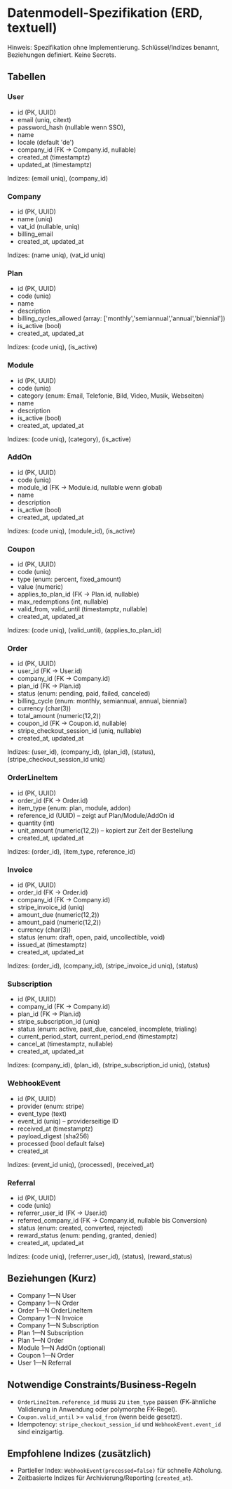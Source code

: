 # Datenmodell-Spezifikation (ERD, textuell)

Hinweis: Spezifikation ohne Implementierung. Schlüssel/Indizes benannt, Beziehungen definiert. Keine Secrets.

## Tabellen

### User
- id (PK, UUID)
- email (uniq, citext)
- password_hash (nullable wenn SSO),
- name
- locale (default 'de')
- company_id (FK → Company.id, nullable)
- created_at (timestamptz)
- updated_at (timestamptz)

Indizes: (email uniq), (company_id)

### Company
- id (PK, UUID)
- name (uniq)
- vat_id (nullable, uniq)
- billing_email
- created_at, updated_at

Indizes: (name uniq), (vat_id uniq)

### Plan
- id (PK, UUID)
- code (uniq)
- name
- description
- billing_cycles_allowed (array: ['monthly','semiannual','annual','biennial'])
- is_active (bool)
- created_at, updated_at

Indizes: (code uniq), (is_active)

### Module
- id (PK, UUID)
- code (uniq)
- category (enum: Email, Telefonie, Bild, Video, Musik, Webseiten)
- name
- description
- is_active (bool)
- created_at, updated_at

Indizes: (code uniq), (category), (is_active)

### AddOn
- id (PK, UUID)
- code (uniq)
- module_id (FK → Module.id, nullable wenn global)
- name
- description
- is_active (bool)
- created_at, updated_at

Indizes: (code uniq), (module_id), (is_active)

### Coupon
- id (PK, UUID)
- code (uniq)
- type (enum: percent, fixed_amount)
- value (numeric)
- applies_to_plan_id (FK → Plan.id, nullable)
- max_redemptions (int, nullable)
- valid_from, valid_until (timestamptz, nullable)
- created_at, updated_at

Indizes: (code uniq), (valid_until), (applies_to_plan_id)

### Order
- id (PK, UUID)
- user_id (FK → User.id)
- company_id (FK → Company.id)
- plan_id (FK → Plan.id)
- status (enum: pending, paid, failed, canceled)
- billing_cycle (enum: monthly, semiannual, annual, biennial)
- currency (char(3))
- total_amount (numeric(12,2))
- coupon_id (FK → Coupon.id, nullable)
- stripe_checkout_session_id (uniq, nullable)
- created_at, updated_at

Indizes: (user_id), (company_id), (plan_id), (status), (stripe_checkout_session_id uniq)

### OrderLineItem
- id (PK, UUID)
- order_id (FK → Order.id)
- item_type (enum: plan, module, addon)
- reference_id (UUID) – zeigt auf Plan/Module/AddOn id
- quantity (int)
- unit_amount (numeric(12,2)) – kopiert zur Zeit der Bestellung
- created_at, updated_at

Indizes: (order_id), (item_type, reference_id)

### Invoice
- id (PK, UUID)
- order_id (FK → Order.id)
- company_id (FK → Company.id)
- stripe_invoice_id (uniq)
- amount_due (numeric(12,2))
- amount_paid (numeric(12,2))
- currency (char(3))
- status (enum: draft, open, paid, uncollectible, void)
- issued_at (timestamptz)
- created_at, updated_at

Indizes: (order_id), (company_id), (stripe_invoice_id uniq), (status)

### Subscription
- id (PK, UUID)
- company_id (FK → Company.id)
- plan_id (FK → Plan.id)
- stripe_subscription_id (uniq)
- status (enum: active, past_due, canceled, incomplete, trialing)
- current_period_start, current_period_end (timestamptz)
- cancel_at (timestamptz, nullable)
- created_at, updated_at

Indizes: (company_id), (plan_id), (stripe_subscription_id uniq), (status)

### WebhookEvent
- id (PK, UUID)
- provider (enum: stripe)
- event_type (text)
- event_id (uniq) – providerseitige ID
- received_at (timestamptz)
- payload_digest (sha256)
- processed (bool default false)
- created_at

Indizes: (event_id uniq), (processed), (received_at)

### Referral
- id (PK, UUID)
- code (uniq)
- referrer_user_id (FK → User.id)
- referred_company_id (FK → Company.id, nullable bis Conversion)
- status (enum: created, converted, rejected)
- reward_status (enum: pending, granted, denied)
- created_at, updated_at

Indizes: (code uniq), (referrer_user_id), (status), (reward_status)

## Beziehungen (Kurz)
- Company 1—N User
- Company 1—N Order
- Order 1—N OrderLineItem
- Company 1—N Invoice
- Company 1—N Subscription
- Plan 1—N Subscription
- Plan 1—N Order
- Module 1—N AddOn (optional)
- Coupon 1—N Order
- User 1—N Referral

## Notwendige Constraints/Business-Regeln
- `OrderLineItem.reference_id` muss zu `item_type` passen (FK-ähnliche Validierung in Anwendung oder polymorphe FK-Regel).
- `Coupon.valid_until` >= `valid_from` (wenn beide gesetzt).
- Idempotency: `stripe_checkout_session_id` und `WebhookEvent.event_id` sind einzigartig.

## Empfohlene Indizes (zusätzlich)
- Partieller Index: `WebhookEvent(processed=false)` für schnelle Abholung.
- Zeitbasierte Indizes für Archivierung/Reporting (`created_at`).